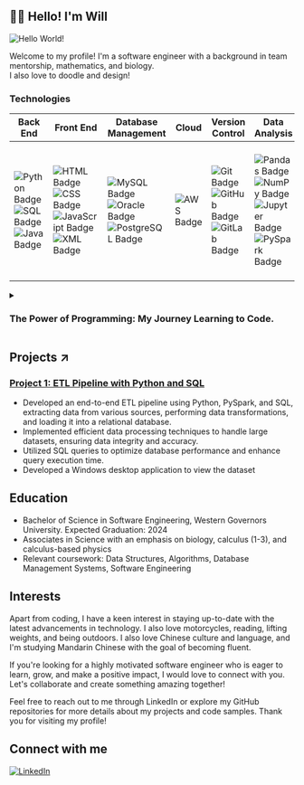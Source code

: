 <!-- BEGIN HEADER -->
## 👨‍💻 Hello! I'm Will

![Hello World!](我%20是%20软%20件%20工%20程%20师.gif)

Welcome to my profile! I'm a software engineer with a background in team mentorship, mathematics, and biology. <br>
I also love to doodle and design!

### Technologies

| Back End                 | Front End                  | Database Management      | Cloud                                | Version Control          | Data Analysis           | Tools                             | Design                            |
|-------------------------|----------------------------|--------------------------|--------------------------------------|--------------------------|-------------------------|-----------------------------------|-----------------------------------|
| ![Python Badge](https://img.shields.io/badge/-Python-3776AB?style=flat&logo=python&logoColor=white) ![SQL Badge](https://img.shields.io/badge/-SQL-4479A1?style=flat&logo=sqlite&logoColor=white) ![Java Badge](https://img.shields.io/badge/-Java-007396?style=flat&logo=java&logoColor=white) | ![HTML Badge](https://img.shields.io/badge/-HTML-E34F26?style=flat&logo=html5&logoColor=white) ![CSS Badge](https://img.shields.io/badge/-CSS-1572B6?style=flat&logo=css3&logoColor=white) ![JavaScript Badge](https://img.shields.io/badge/-JavaScript-F7DF1E?style=flat&logo=javascript&logoColor=black) ![XML Badge](https://img.shields.io/badge/-XML-00426C?style=flat&logo=xml&logoColor=white) | ![MySQL Badge](https://img.shields.io/badge/-MySQL-4479A1?style=flat&logo=mysql&logoColor=white) ![Oracle Badge](https://img.shields.io/badge/-Oracle-F80000?style=flat&logo=oracle&logoColor=white) ![PostgreSQL Badge](https://img.shields.io/badge/-PostgreSQL-336791?style=flat&logo=postgresql&logoColor=white) | ![AWS Badge](https://img.shields.io/badge/-Amazon%20AWS-232F3E?style=flat&logo=amazon-aws&logoColor=white) | ![Git Badge](https://img.shields.io/badge/-Git-F05032?style=flat&logo=git&logoColor=white) ![GitHub Badge](https://img.shields.io/badge/-GitHub-181717?style=flat&logo=github&logoColor=white) ![GitLab Badge](https://img.shields.io/badge/-GitLab-FCA121?style=flat&logo=gitlab&logoColor=black) | ![Pandas Badge](https://img.shields.io/badge/-Pandas-150458?style=flat&logo=pandas&logoColor=white) ![NumPy Badge](https://img.shields.io/badge/-NumPy-013243?style=flat&logo=numpy&logoColor=white) ![Jupyter Badge](https://img.shields.io/badge/-Jupyter%20Notebook-F37626?style=flat&logo=jupyter&logoColor=white) ![PySpark Badge](https://img.shields.io/badge/-PySpark-E25A1C?style=flat&logo=apache-spark&logoColor=white) | ![VMware Badge](https://img.shields.io/badge/-VMware-607078?style=flat&logo=vmware&logoColor=white) ![Docker Badge](https://img.shields.io/badge/-Docker-2496ED?style=flat&logo=docker&logoColor=white) ![Linux Badge](https://img.shields.io/badge/-Linux-FCC624?style=flat&logo=linux&logoColor=black) ![Ubuntu Badge](https://img.shields.io/badge/-Ubuntu-E95420?style=flat&logo=ubuntu&logoColor=white) ![Bash Badge](https://img.shields.io/badge/-Bash-4EAA25?style=flat&logo=gnu-bash&logoColor=white) | ![Blender Badge](https://img.shields.io/badge/-Blender-F5792A?style=flat&logo=blender&logoColor=white) ![Photoshop Badge](https://img.shields.io/badge/-Photoshop-31A8FF?style=flat&logo=adobe-photoshop&logoColor=white) ![Adobe Illustrator Badge](https://img.shields.io/badge/-Adobe%20Illustrator-FF9A00?style=flat&logo=adobe-illustrator&logoColor=white) |



<!--STORY GOES HERE (TOGGLE MENU)-->
<details>
 <summary><h3>The Power of Programming: My Journey Learning to Code.</h3></summary>
 
 ### "Bumping" into coding at an early age
 ---
I was first introduced to programming as a child around 13 or 14, by poking around demo versions of PC games. 

My intent was to try to develop my own “cracks” so I can play the full version for free. 

Of course, that was way beyond the scope of a beginner. I did discover, however, that I could open certain files with a text editor, and amongst the spaces, brackets, and equals signs I would later learn was known as <i>syntax</i> I would find integers or Boolean values, that if I edited, would have an effect on gameplay when I ran the game again. 

In my teenage years, I began to make mods for video games. I would develop new game maps, and textures, and learn how to modify code with a simple text editor and no formal training on syntax. I managed to create some interesting mods for several games, however, I never thought to become a programmer. 

### Overcoming financial struggles by God's grace and supporting my parents
---
Due to the severe financial struggles my family had, I started working straight out of high school. Some shifts would be grueling 12-, 14-, or 16-hour shifts back-to-back at various locations. Restaurants, retail outlets. Essentially whatever employment I could garner to help provide for myself and my parents. 

### Working as a Lead Technician and my original plan: become a healthcare worker
---
I attended college in 2018 with the intention of pursuing a healthcare career as a pharmacist.

I always did well in my classes, and by the time I gained my associates I also gained my Pharmacy Technician License, and I was promoted to Lead Pharmacy Technician in the community pharmacy where I work.

 
### An A student changes his educational trajectory
---
I put off my bachelor's temporarily to work extra hours during the Covid 19 Pandemic, serving at both my home pharmacy and other pharmacies in the NYC Queens district. 

This also gave me some time to think about what I really wanted to do. I learned that I enjoy engineering and mathematics much more than healthcare-related topics (I studied calculus 1, 2, and 3 in college, as well as calculus-based physics, and studied discrete mathematics in my own time). I also knew that I wanted to solve problems at large and provide as much value as possible. As a single individual, I can only serve so many people. 

### Decided to become an Engineer and my acceptance at Per Scholas
---
I went back to college to take advanced mathematics courses and physics courses. I began to consider my options as an Engineer. I also began to learn programming on my own. 
I was invited to come to study  Electrical Engineering at Grove School of Engineering in NYC but opted to study Software Engineering at Western Governors University instead.

I was also fortunate enough to be awarded the opportunity to study Data Engineering with Per Scholas. 

This marks the beginning of my journey as a programmer and data engineer. It feels oddly familiar, coming back to my roots. I feel like I was meant to do this my entire life but just didn’t see it. I’m excited to begin learning new skills and developing the skillset I have so I can reach my vision of helping to reach as many people as possible and solving as many problems as possible, by developing the systems necessary that do just that.
</details>



## Projects ↗

### [Project 1: ETL Pipeline with Python and SQL](https://github.com/The-Captain-William/Per-Scholas-Capstone/tree/main#per-scholas-data-engineering-bootcamp-capstone-project)

- Developed an end-to-end ETL pipeline using Python, PySpark, and SQL, extracting data from various sources, performing data transformations, and loading it into a relational database.
- Implemented efficient data processing techniques to handle large datasets, ensuring data integrity and accuracy.
- Utilized SQL queries to optimize database performance and enhance query execution time.
- Developed a Windows desktop application to view the dataset


## Education

- Bachelor of Science in Software Engineering, Western Governors University. Expected Graduation: 2024
- Associates in Science with an emphasis on biology, calculus (1-3), and calculus-based physics 
- Relevant coursework: Data Structures, Algorithms, Database Management Systems, Software Engineering


## Interests

Apart from coding, I have a keen interest in staying up-to-date with the latest advancements in technology. I also love motorcycles, reading, lifting weights, and being outdoors. I also love Chinese culture and language, and I'm studying Mandarin Chinese with the goal of becoming fluent.

If you're looking for a highly motivated  software engineer who is eager to learn, grow, and make a positive impact, I would love to connect with you. Let's collaborate and create something amazing together!

Feel free to reach out to me through LinkedIn or explore my GitHub repositories for more details about my projects and code samples. Thank you for visiting my profile!



## Connect with me
[![LinkedIn](https://img.shields.io/badge/LinkedIn-Connect-blue?logo=linkedin)](https://www.linkedin.com/in/the-captain-william/)
 









